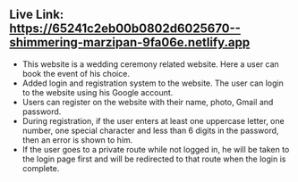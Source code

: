 ## Live Link: https://65241c2eb00b0802d6025670--shimmering-marzipan-9fa06e.netlify.app
- This website is a wedding ceremony related website. Here a user can book the event of his choice.
- Added login and registration system to the website. The user can login to the website using his Google account.
- Users can register on the website with their name, photo, Gmail and password.
- During registration, if the user enters at least one uppercase letter, one number, one special character and less than 6 digits in the password, then an error is shown to him.
- If the user goes to a private route while not logged in, he will be taken to the login page first and will be redirected to that route when the login is complete.
